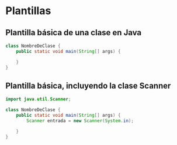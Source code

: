 # Plantillas

## Plantilla básica de una clase en Java

```java
class NombreDeClase {
    public static void main(String[] args) {

    }
} 
```

## Plantilla básica, incluyendo la clase Scanner

```java
import java.util.Scanner;

class NombreDeClase {
    public static void main(String[] args) {
        Scanner entrada = new Scanner(System.in);

    }
}
```
